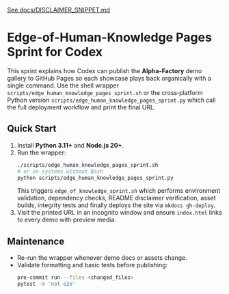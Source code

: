 [See docs/DISCLAIMER_SNIPPET.md](../docs/DISCLAIMER_SNIPPET.md)

# Edge-of-Human-Knowledge Pages Sprint for Codex

This sprint explains how Codex can publish the **Alpha-Factory** demo gallery to GitHub Pages so each showcase plays back organically with a single command. Use the shell wrapper `scripts/edge_human_knowledge_pages_sprint.sh` or the cross‑platform Python version `scripts/edge_human_knowledge_pages_sprint.py` which call the full deployment workflow and print the final URL.

## Quick Start
1. Install **Python 3.11+** and **Node.js 20+**.
2. Run the wrapper:
   ```bash
   ./scripts/edge_human_knowledge_pages_sprint.sh
   # or on systems without Bash
   python scripts/edge_human_knowledge_pages_sprint.py
   ```
   This triggers `edge_of_knowledge_sprint.sh` which performs environment validation, dependency checks, README disclaimer verification, asset builds, integrity tests and finally deploys the site via `mkdocs gh-deploy`.
3. Visit the printed URL in an incognito window and ensure `index.html` links to every demo with preview media.

## Maintenance
- Re-run the wrapper whenever demo docs or assets change.
- Validate formatting and basic tests before publishing:
  ```bash
  pre-commit run --files <changed_files>
  pytest -m 'not e2e'
  ```
